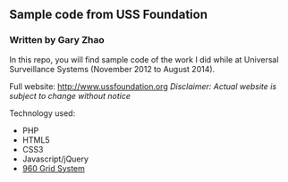 ## Sample code from USS Foundation

### Written by Gary Zhao


In this repo, you will find sample code of the work I did while at Universal Surveillance Systems (November 2012 to August 2014).

Full website: http://www.ussfoundation.org
*Disclaimer: Actual website is subject to change without notice*

Technology used:
* PHP
* HTML5
* CSS3
* Javascript/jQuery
* [960 Grid System](http://960.gs)

